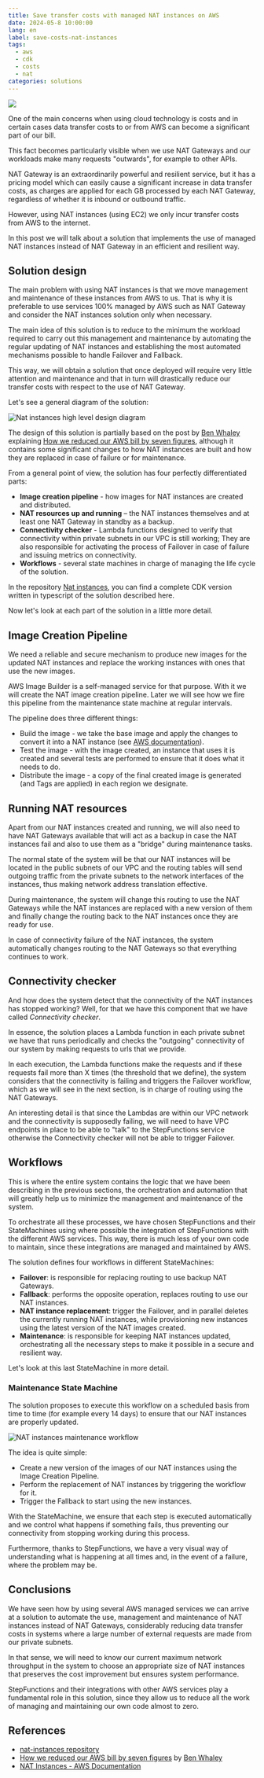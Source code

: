 ```yaml
---
title: Save transfer costs with managed NAT instances on AWS
date: 2024-05-8 10:00:00
lang: en
label: save-costs-nat-instances
tags: 
  - aws
  - cdk
  - costs
  - nat
categories: solutions
---
```

![ ](/images/saving-costs-nat-instances.jpg)

One of the main concerns when using cloud technology is costs and in certain cases data transfer costs to or from AWS can become a significant part of our bill.

This fact becomes particularly visible when we use NAT Gateways and our workloads make many requests "outwards", for example to other APIs.

NAT Gateway is an extraordinarily powerful and resilient service, but it has a pricing model which can easily cause a significant increase in data transfer costs, as charges are applied for each GB processed by each NAT Gateway, regardless of whether it is inbound or outbound traffic.

However, using NAT instances (using EC2) we only incur transfer costs from AWS to the internet.

In this post we will talk about a solution that implements the use of managed NAT instances instead of NAT Gateway in an efficient and resilient way.

<!-- more -->

## Solution design

The main problem with using NAT instances is that we move management and maintenance of these instances from AWS to us. That is why it is preferable to use services 100% managed by AWS such as NAT Gateway and consider the NAT instances solution only when necessary.

The main idea of ​​this solution is to reduce to the minimum the workload required to carry out this management and maintenance by automating the regular updating of NAT instances and establishing the most automated mechanisms possible to handle Failover and Fallback.

This way, we will obtain a solution that once deployed will require very little attention and maintenance and that in turn will drastically reduce our transfer costs with respect to the use of NAT Gateway.

Let's see a general diagram of the solution:

![Nat instances high level design diagram](/images/nat-instances-high-level-design.png)

The design of this solution is partially based on the post by [Ben Whaley](https://medium.com/@benwhaley) explaining [How we reduced our AWS bill by seven figures](https://medium.com/life-at-chime/how-we-reduced-our-aws-bill-by-seven-figures-5144206399cb), although it contains some significant changes to how NAT instances are built and how they are replaced in case of failure or for maintenance.

From a general point of view, the solution has four perfectly differentiated parts:

- **Image creation pipeline** - how images for NAT instances are created and distributed.
- **NAT resources up and running** – the NAT instances themselves and at least one NAT Gateway in standby as a backup.
- **Connectivity checker** - Lambda functions designed to verify that connectivity within private subnets in our VPC is still working; They are also responsible for activating the process of Failover in case of failure and issuing metrics on connectivity.
- **Workflows** - several state machines in charge of managing the life cycle of the solution.

In the repository [Nat instances](https://github.com/neovasili/nat-instances), you can find a complete CDK version written in typescript of the solution described here.

Now let's look at each part of the solution in a little more detail.

## Image Creation Pipeline

We need a reliable and secure mechanism to produce new images for the updated NAT instances and replace the working instances with ones that use the new images.

AWS Image Builder is a self-managed service for that purpose. With it we will create the NAT image creation pipeline. Later we will see how we fire this pipeline from the maintenance state machine at regular intervals.

The pipeline does three different things:

- Build the image - we take the base image and apply the changes to convert it into a NAT instance (see [AWS documentation](https://docs.aws.amazon.com/vpc/latest/userguide/VPC_NAT_Instance.html)).
- Test the image - with the image created, an instance that uses it is created and several tests are performed to ensure that it does what it needs to do.
- Distribute the image - a copy of the final created image is generated (and Tags are applied) in each region we designate.

## Running NAT resources

Apart from our NAT instances created and running, we will also need to have NAT Gateways available that will act as a backup in case the NAT instances fail and also to use them as a "bridge" during maintenance tasks.

The normal state of the system will be that our NAT instances will be located in the public subnets of our VPC and the routing tables will send outgoing traffic from the private subnets to the network interfaces of the instances, thus making network address translation effective.

During maintenance, the system will change this routing to use the NAT Gateways while the NAT instances are replaced with a new version of them and finally change the routing back to the NAT instances once they are ready for use.

In case of connectivity failure of the NAT instances, the system automatically changes routing to the NAT Gateways so that everything continues to work.

## Connectivity checker

And how does the system detect that the connectivity of the NAT instances has stopped working? Well, for that we have this component that we have called _Connectivity checker_.

In essence, the solution places a Lambda function in each private subnet we have that runs periodically and checks the "outgoing" connectivity of our system by making requests to urls that we provide.

In each execution, the Lambda functions make the requests and if these requests fail more than X times (the threshold that we define), the system considers that the connectivity is failing and triggers the Failover workflow, which as we will see in the next section, is in charge of routing using the NAT Gateways.

An interesting detail is that since the Lambdas are within our VPC network and the connectivity is supposedly failing, we will need to have VPC endpoints in place to be able to "talk" to the StepFunctions service otherwise the Connectivity checker will not be able to trigger Failover.

## Workflows

This is where the entire system contains the logic that we have been describing in the previous sections, the orchestration and automation that will greatly help us to minimize the management and maintenance of the system.

To orchestrate all these processes, we have chosen StepFunctions and their StateMachines using where possible the integration of StepFunctions with the different AWS services. This way, there is much less of your own code to maintain, since these integrations are managed and maintained by AWS.

The solution defines four workflows in different StateMachines:

- **Failover**: is responsible for replacing routing to use backup NAT Gateways.
- **Fallback**: performs the opposite operation, replaces routing to use our NAT instances.
- **NAT instance replacement**: trigger the Failover, and in parallel deletes the currently running NAT instances, while provisioning new instances using the latest version of the NAT images created.
- **Maintenance**: is responsible for keeping NAT instances updated, orchestrating all the necessary steps to make it possible in a secure and resilient way.

Let's look at this last StateMachine in more detail.

### Maintenance State Machine

The solution proposes to execute this workflow on a scheduled basis from time to time (for example every 14 days) to ensure that our NAT instances are properly updated.

![NAT instances maintenance workflow](/images/nat-instances-maintenance-workflow.png)

The idea is quite simple:

- Create a new version of the images of our NAT instances using the Image Creation Pipeline.
- Perform the replacement of NAT instances by triggering the workflow for it.
- Trigger the Fallback to start using the new instances.

With the StateMachine, we ensure that each step is executed automatically and we control what happens if something fails, thus preventing our connectivity from stopping working during this process.

Furthermore, thanks to StepFunctions, we have a very visual way of understanding what is happening at all times and, in the event of a failure, where the problem may be.

## Conclusions

We have seen how by using several AWS managed services we can arrive at a solution to automate the use, management and maintenance of NAT instances instead of NAT Gateways, considerably reducing data transfer costs in systems where a large number of external requests are made from our private subnets.

In that sense, we will need to know our current maximum network throughput in the system to choose an appropriate size of NAT instances that preserves the cost improvement but ensures system performance.

StepFunctions and their integrations with other AWS services play a fundamental role in this solution, since they allow us to reduce all the work of managing and maintaining our own code almost to zero.

## References

- [nat-instances repository](https://github.com/neovasili/nat-instances)
- [How we reduced our AWS bill by seven figures](https://medium.com/life-at-chime/how-we-reduced-our-aws-bill-by-seven-figures-5144206399cb) by [Ben Whaley](https://medium.com/@benwhaley)
- [NAT Instances - AWS Documentation](https://docs.aws.amazon.com/vpc/latest/userguide/VPC_NAT_Instance.html)
